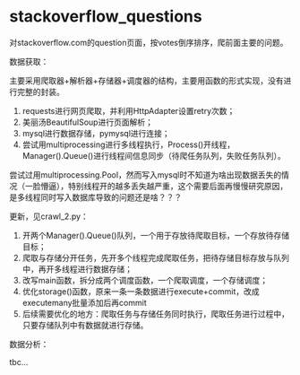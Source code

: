 # stackoverflow_questions
对stackoverflow.com的question页面，按votes倒序排序，爬前面主要的问题。

数据获取：

主要采用爬取器+解析器+存储器+调度器的结构，主要用函数的形式实现，没有进行完整的封装。

1. requests进行网页爬取，并利用HttpAdapter设置retry次数；
2. 美丽汤BeautifulSoup进行页面解析；
3. mysql进行数据存储，pymysql进行连接；
4. 尝试用multiprocessing进行多线程执行，Process()开线程，Manager().Queue()进行线程间信息同步（待爬任务队列，失败任务队列）。

尝试过用multiprocessing.Pool，然而写入mysql时不知道为啥出现数据丢失的情况（一脸懵逼），特别线程开的越多丢失越严重，这个需要后面再慢慢研究原因，是多线程同时写入数据库导致的问题还是啥？？？

更新，见crawl_2.py：
1. 开两个Manager().Queue()队列，一个用于存放待爬取目标，一个存放待存储目标；
2. 爬取与存储分开任务，先开多个线程完成爬取任务，把待存储目标存放与队列中，再开多线程进行数据存储；
3. 改写main函数，拆分成两个调度函数，一个爬取调度，一个存储调度；
4. 优化storage()函数，原来一条一条数据进行execute+commit，改成executemany批量添加后再commit
5. 后续需要优化的地方：爬取任务与存储任务同时执行，爬取任务进行过程中，只要存储队列中有数据就进行存储。


数据分析：

tbc...

